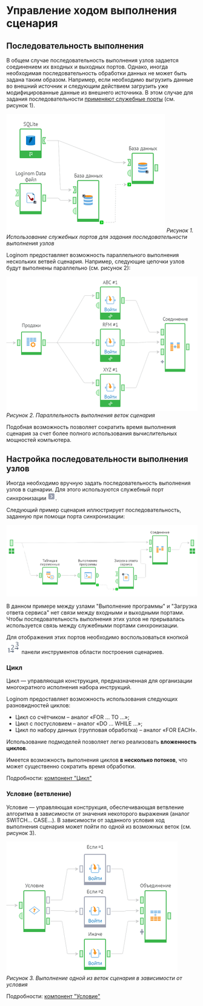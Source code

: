 # Управление ходом выполнения сценария

## Последовательность выполнения

В общем случае последовательность выполнения узлов задается соединением их входных и выходных портов. Однако, иногда необходимая последовательность обработки данных не может быть задана таким образом. Например, если необходимо выгрузить данные во внешний источник и следующим действием загрузить уже модифицированные данные из внешнего источника. В этом случае для задания последовательности [применяют служебные порты](../app/glossary/execution_sequence.md) (см. рисунок 1).

![](../media/app/beginning/execution_sequence2.png) 
*Рисунок 1. Использование служебных портов для задания последовательности выполнения узлов*

Loginom предоставляет возможность параллельного выполнения нескольких ветвей сценария. Например, следующие цепочки узлов будут выполнены параллельно (см. рисунок 2):

![](../media/app/beginning/parallel_computing.png) 
*Рисунок 2. Параллельность выполнения веток сценария*

Подобная возможность позволяет сократить время выполнения сценария за счет более полного использования вычислительных мощностей компьютера.

## Настройка последовательности выполнения узлов

Иногда необходимо вручную задать последовательность выполнения узлов в сценарии. Для этого используются служебный порт синхронизации ![](../media/app/icons/ports/orderport_inactive.svg).

Следующий пример сценария иллюстрирует последовательность, заданную при помощи порта синхронизации:

![](../media/app/glossary/execution_sequence.png) 

В данном примере между узлами "Выполнение программы" и "Загрузка ответа сервиса" нет связи между входными и выходными портами. Чтобы последовательность выполнения этих узлов не прерывалась используется связь между служебными портами синхронизации.

Для отображения этих портов необходимо воспользоваться кнопкой ![](../media/app/icons/toolbar_18/toolbar_18_62.svg) панели инструментов области построения сценариев.


### Цикл

Цикл — управляющая конструкция, предназначенная для организации многократного исполнения набора инструкций. 

Loginom предоставляет возможность использования следующих разновидностей циклов:

* Цикл со счётчиком – аналог «FOR … TO …»;
* Цикл с постусловием – аналог «DO … WHILE …»;
* Цикл по набору данных (групповая обработка) – аналог «FOR EACH».

Использование подмоделей позволяет легко реализовать **вложенность циклов**.

Имеется возможность выполнения циклов **в несколько потоков**, что может существенно сократить время обработки.

Подробности: [компонент "Цикл"](../app/processors/control/cycle.md)
### Условие (ветвление)

Условие — управляющая конструкция, обеспечивающая ветвление алгоритма в зависимости от значения некоторого выражения (аналог SWITCH... CASE...). В зависимости от заданного условия ход выполнения сценария может пойти по одной из возможных веток (см. рисунок 3).

![](../media/app/beginning/condition.png) 
*Рисунок 3. Выполнение одной из веток сценария в зависимости от условия*

Подробности: [компонент "Условие"](../app/processors/control/condition.md)
